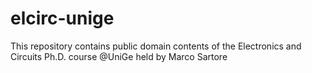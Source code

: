 # elcirc-unige
This repository contains public domain contents of the Electronics and Circuits Ph.D. course @UniGe held by Marco Sartore
